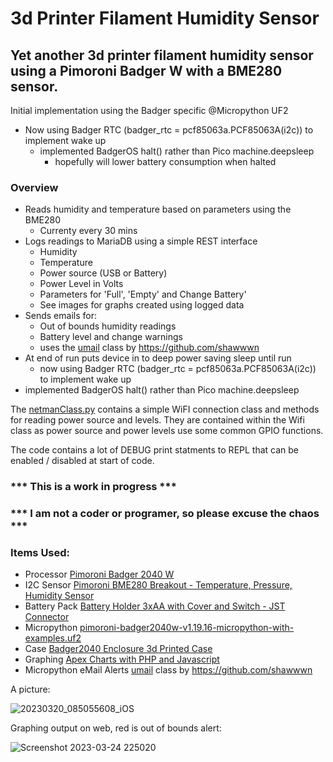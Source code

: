 # 3d Printer Filament Humidity Sensor

## Yet another 3d printer filament humidity sensor using a Pimoroni Badger W with a BME280 sensor.

Initial implementation using the Badger specific @Micropython UF2

- Now using Badger RTC (badger_rtc = pcf85063a.PCF85063A(i2c)) to implement wake up
  - implemented BadgerOS halt() rather than Pico machine.deepsleep
    - hopefully will lower battery consumption when halted

### Overview

- Reads humidity and temperature based on parameters using the BME280
  - Currenty every 30 mins
- Logs readings to MariaDB using a simple REST interface
  - Humidity
  - Temperature
  - Power source (USB or Battery)
  - Power Level in Volts
  - Parameters for 'Full', 'Empty' and Change Battery'
  - See images for graphs created using logged data    
- Sends emails for:
  - Out of bounds humidity readings 
  - Battery level and change warnings
  - uses the [umail](https://github.com/shawwwn/uMail) class by https://github.com/shawwwn
- At end of run puts device in to deep power saving sleep until run
  - now using Badger RTC (badger_rtc = pcf85063a.PCF85063A(i2c)) to implement wake up
-   implemented BadgerOS halt() rather than Pico machine.deepsleep
  
The [netmanClass.py](https://github.com/sfblackwell/3d-printer-filament-sensor/blob/e0c5dca9e58f53612bed2ad16eb20dea8897b15f/python-code/lib/netmanClass.py) contains a simple WiFI connection class and methods for reading power source and levels. They are contained within the Wifi class as power source and power levels use some common GPIO functions. 

The code contains a lot of DEBUG print statments to REPL that can be enabled / disabled at start of code.

### *** This is a work in progress ***

### *** I am not a coder or programer, so please excuse the chaos ***

### Items Used:

- Processor [Pimoroni Badger 2040 W](https://shop.pimoroni.com/products/badger-2040-w?variant=40514062221395)
- I2C Sensor [Pimoroni BME280 Breakout - Temperature, Pressure, Humidity Sensor](https://shop.pimoroni.com/products/bme280-breakout)
- Battery Pack [Battery Holder 3xAA with Cover and Switch - JST Connector](https://shop.pimoroni.com/products/battery-holder-3xaa-with-cover-and-switch-jst-connector)
- Micropython [pimoroni-badger2040w-v1.19.16-micropython-with-examples.uf2
](https://github.com/pimoroni/pimoroni-pico/releases/download/v1.19.16/pimoroni-badger2040w-v1.19.16-micropython-with-examples.uf2)
- Case [Badger2040 Enclosure 3d Printed Case ](https://www.printables.com/model/145686-badger2040-enclosure/comments)
- Graphing [Apex Charts with PHP and Javascript](https://apexcharts.com/)
- Micropython eMail Alerts [umail](https://github.com/shawwwn/uMail) class by https://github.com/shawwwn


A picture: 

![20230320_085055608_iOS](https://user-images.githubusercontent.com/122044826/227652855-81abf171-3f7c-4957-a381-bec39fc60271.jpg)

Graphing output on web, red is out of bounds alert:

![Screenshot 2023-03-24 225020](https://user-images.githubusercontent.com/122044826/227657046-52d38811-8f88-43d0-a58e-491e571438a6.jpg)

